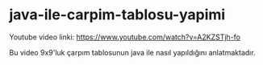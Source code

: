 # java-ile-carpim-tablosu-yapimi
Youtube video linki: https://www.youtube.com/watch?v=A2KZSTjh-fo

Bu video 9x9'luk çarpım tablosunun java ile nasıl yapıldığını anlatmaktadır.

